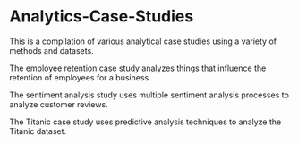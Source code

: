 # Analytics-Case-Studies


This is a compilation of various analytical case studies using a variety of methods and datasets.

The employee retention case study analyzes things that influence the retention of employees for a business.

The sentiment analysis study uses multiple sentiment analysis processes to analyze customer reviews.

The Titanic case study uses predictive analysis techniques to analyze the Titanic dataset.
